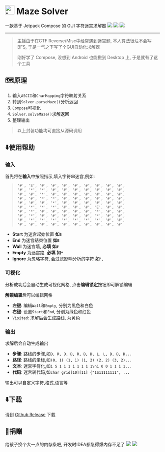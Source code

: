 # <img height="30" src="./images/logo.png" width="30"  alt="Logo"/> Maze Solver

一款基于 Jetpack Compose 的 GUI 字符迷宫求解器
![](./images/ui_screen_1.png) ![](./images/ui_screen_2.png) ![](./images/ui_screen_3.png)

---
> 主播由于在CTF Reverse/Misc中经常遇到迷宫题, 本人算法很烂不会写BFS, 于是一气之下写了个GUI自动化求解器
> 
> 刚好学了 Compose, 没想到 Android 也能搬到 Desktop 上, 于是就有了这个工具

## 🗺️原理
1. 输入`ASCII`和`CharMapping`字符映射关系
2. 转到`Solver.parseMaze()`分析返回
3. `Compose`可视化
4. `Solver.solveMaze()`求解返回
5. 整理输出
> 以上封装功能均可直接从源码调用
 
## ⬇️使用帮助
### 输入
首先将在**输入**中按照指示,填入字符串迷宫,例如:
>     '#', 'S', '#', '#', '#', '#', '#', '#', '#', '#',
>     '#', '*', '*', '#', '#', '#', '#', '#', '#', '#',
>     '#', '#', '*', '#', '#', '#', '#', '#', '#', '#',
>     '#', '#', '*', '*', '#', '#', '#', '#', '#', '#',
>     '#', '#', '#', '*', '#', '#', '#', '#', '#', '#',
>     '#', '*', '*', '*', '#', '#', '#', 'E', '#', '#',
>     '#', '*', '#', '#', '#', '#', '#', '*', '#', '#',
>     '#', '*', '#', '#', '#', '#', '#', '*', '#', '#',
>     '#', '*', '*', '*', '*', '*', '*', '*', '#', '#',
>     '#', '#', '#', '#', '#', '#', '#', '#', '#', '#'

- **Start** 为迷宫起始位置 **如`S`**
- **End** 为迷宫结束位置  **如`E`**
- **Wall** 为迷宫墙, **必填**  **如`#`**
- **Empty** 为迷宫路, **必填** **如`*`**
- **Ignore** 为忽略字符, 会过滤影响分析的字符 **如`',`**

### 可视化
分析成功后会自动生成可视化网格, 点击**编辑锁定**按钮即可解锁编辑

**解锁编辑**后可以编辑网格

- **左键**: 编辑`Wall`和`Empty`, 分别为黑色和白色
- **右键**: 设置`Start`和`End`, 分别为绿色和红色
- `Visited`: 求解后会生成路线, 为黄色

### 输出
 求解后会自动生成输出
- **步骤**: 路线的步骤,如`D, R, D, D, R, D, D, L, L, D, D, D...` 
- **路径**: 路线的坐标,如`(0, 1) (1, 1) (1, 2) (2, 2) (3, 2)...`
- **文本**: 迷宫字符化,如`1 S 1 1 1 1 1 1 1 1\n1 0 0 1 1 1 1...`
- **代码**: 迷宫转代码,如`char grid[10][11] {"1S11111111", ...`
  
输出可以自定义字符,格式,语言等

## ⬇️下载
请到 [Github Release](https://github.com/LingerJAB/MazeSolver/releases) 下载


## 🥺捐赠
给孩子换个大一点的内存条吧, 开发时IDEA都急得爆内存不足了
![](./images/wxpay.jpg)
![](./images/alipay.jpg)